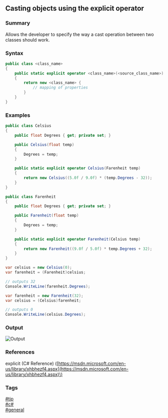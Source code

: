 ## Casting objects using the explicit operator

### Summary
Allows the developer to specify the way a cast operation between two classes should work.  

### Syntax
```csharp
public class <class_name>
{
    public static explicit operator <class_name>(<source_class_name>)
    {
        return new <class_name> {
            // mapping of properties 
        }
    }    
}
```

### Examples
```csharp
public class Celsius
{
    public float Degrees { get; private set; }

    public Celsius(float temp)
    {
        Degrees = temp;
    }

    public static explicit operator Celsius(Farenheit temp) 
    {
        return new Celsius((5.0f / 9.0f) * (temp.Degrees - 32));
    }
}

public class Farenheit
{
    public float Degrees { get; private set; }

    public Farenheit(float temp)
    {
        Degrees = temp;
    }

    public static explicit operator Farenheit(Celsius temp)
    {
        return new Farenheit((9.0f / 5.0f) * temp.Degrees + 32);
    }
}

var celsius = new Celsius(0);
var farenheit = (Farenheit)celsius;

// outputs 32
Console.WriteLine(farenheit.Degrees); 

var farenheit = new Farenheit(32);
var celsius = (Celsius)farenheit;

// outputs 0
Console.WriteLine(celsius.Degrees); 
```

### Output
![Output](https://cloud.githubusercontent.com/assets/19519411/20350185/7981d388-abd3-11e6-860c-5438ba9add66.png)

### References
explicit (C# Reference) \([https://msdn.microsoft.com/en-us/library/xhbhezf4.aspx](https://msdn.microsoft.com/en-us/library/xhbhezf4.aspx)\)

### Tags
[#tip](../../tips.md)  
[#c#](../csharp.md)  
[#general](general.md)